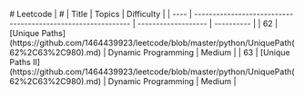 #   L e e t c o d e  
 |   #         |   T i t l e                                                                                                                 |   T o p i c s                             |   D i f f i c u l t y   |  
 |   - - - -   |   - - - - - - - - - - - - - - - - - - - - - - - - - - - - - - - - - - - - - - - - - - - - - - - - - - - - - - - - - - - -   |   - - - - - - - - - - - - - - - - - - -   |   - - - - - - - - - -   |  
 |   6 2       |   [ U n i q u e   P a t h s ] ( h t t p s : / / g i t h u b . c o m / 1 4 6 4 4 3 9 9 2 3 / l e e t c o d e / b l o b / m a s t e r / p y t h o n / U n i q u e P a t h ( 6 2 % 2 C 6 3 % 2 C 9 8 0 ) . m d )   |   D y n a m i c   P r o g r a m m i n g   |   M e d i u m           |  
 |   6 3       |   [ U n i q u e   P a t h s   I I ] ( h t t p s : / / g i t h u b . c o m / 1 4 6 4 4 3 9 9 2 3 / l e e t c o d e / b l o b / m a s t e r / p y t h o n / U n i q u e P a t h ( 6 2 % 2 C 6 3 % 2 C 9 8 0 ) . m d )   |   D y n a m i c   P r o g r a m m i n g   |   M e d i u m           |  
  
 